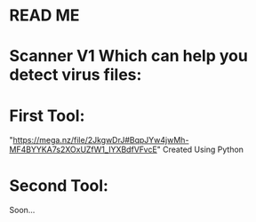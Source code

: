 # READ ME


# Scanner V1 Which can help you detect virus files:

# First Tool:
"https://mega.nz/file/2JkgwDrJ#BqpJYw4jwMh-MF4BYYKA7s2XOxUZfW1_IYXBdfVFvcE"
Created Using Python


# Second Tool:
Soon...
